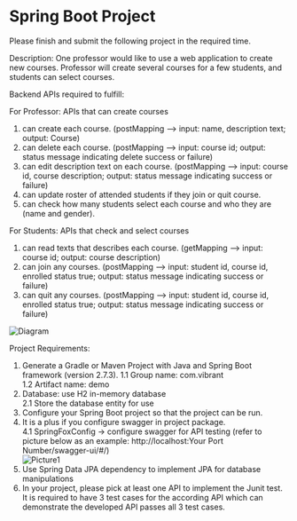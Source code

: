 # Spring Boot Project

Please finish and submit the following project in the required time.

Description:
One professor would like to use a web application to create new courses.
Professor will create several courses for a few students, and students can select courses.

Backend APIs required to fulfill:  

For Professor: APIs that can create courses
1.	can create each course. (postMapping --> input: name, description text; output: Course)
2.	can delete each course. (postMapping --> input: course id; output: status message indicating delete success or failure)
4.	can edit description text on each course. (postMapping --> input: course id, course description; output: status message indicating success or failure)
5.	can update roster of attended students if they join or quit course.
6.	can check how many students select each course and who they are (name and gender).

For Students: APIs that check and select courses
1.	can read texts that describes each course. (getMapping --> input: course id; output: course description)
2.	can join any courses. (postMapping --> input: student id, course id, enrolled status true; output: status message indicating success or failure) 
3.	can quit any courses. (postMapping --> input: student id, course id, enrolled status true; output: status message indicating success or failure)

![Diagram](https://user-images.githubusercontent.com/112025981/188248437-efc8a985-6144-4fcb-a3fa-c570f3081f82.svg)

Project Requirements:
1.	Generate a Gradle or Maven Project with Java and Spring Boot framework (version 2.7.3).
  1.1 Group name: com.vibrant  
  1.2 Artifact name: demo  
2.	Database: use H2 in-memory database  
  2.1 Store the database entity for use
3.	Configure your Spring Boot project so that the project can be run.
4.	It is a plus if you configure swagger in project package.    
  4.1 SpringFoxConfig → configure swagger for API testing (refer to picture below as an example:   http://localhost:Your Port Number/swagger-ui/#/)  
  ![Picture1](https://user-images.githubusercontent.com/112025981/188246311-e6abaa18-153e-4f18-ad40-e8b182555a23.svg)
5.	Use Spring Data JPA dependency to implement JPA for database manipulations 
6.	In your project, please pick at least one API to implement the Junit test. It is required to have 3 test cases for the according API which can demonstrate the developed API passes all 3 test cases.
